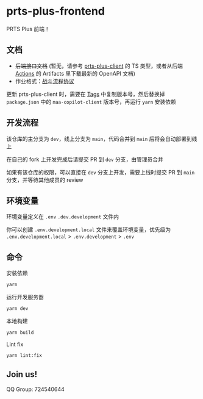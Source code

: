 # prts-plus-frontend

PRTS Plus 前端！

## 文档

- ~~后端接口文档~~ (暂无，请参考 [prts-plus-client](https://github.com/MaaAssistantArknights/maa-copilot-client-ts) 的 TS 类型，或者从后端 [Actions](https://github.com/MaaAssistantArknights/MaaBackendCenter/actions/workflows/openapi.yml) 的 Artifacts 里下载最新的 OpenAPI 文档)
- 作业格式：[战斗流程协议](https://maa.plus/docs/zh-cn/protocol/copilot-schema.html)

更新 prts-plus-client 时，需要在 [Tags](https://github.com/MaaAssistantArknights/maa-copilot-client-ts/tags) 中复制版本号，然后替换掉 `package.json` 中的 `maa-copilot-client` 版本号，再运行 `yarn` 安装依赖

## 开发流程

该仓库的主分支为 `dev`，线上分支为 `main`，代码合并到 `main` 后将会自动部署到线上

在自己的 fork 上开发完成后请提交 PR 到 `dev` 分支，由管理员合并

如果有该仓库的权限，可以直接在 `dev` 分支上开发，需要上线时提交 PR 到 `main` 分支，并等待其他成员的 review

## 环境变量

环境变量定义在 `.env` `.dev.development` 文件内

你可以创建 `.env.development.local` 文件来覆盖环境变量，优先级为 `.env.development.local` > `.env.development` > `.env`

## 命令

安装依赖

```bash
yarn
```

运行开发服务器

```bash
yarn dev
```

本地构建

```bash
yarn build
```

Lint fix

```bash
yarn lint:fix
```

## Join us!

QQ Group: 724540644
